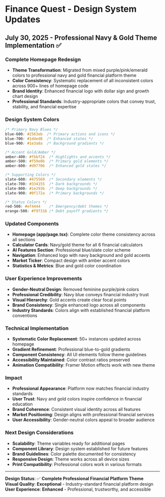 # Finance Quest - Design System Updates

## July 30, 2025 - Professional Navy & Gold Theme Implementation ✅

### **Complete Homepage Redesign**
- **Theme Transformation**: Migrated from mixed purple/pink/emerald colors to professional navy and gold financial platform theme
- **Color Consistency**: Systematic replacement of all inconsistent colors across 900+ lines of homepage code
- **Brand Identity**: Enhanced financial logo with dollar sign and growth chart design
- **Professional Standards**: Industry-appropriate colors that convey trust, stability, and financial expertise

### **Design System Colors**
```css
/* Primary Navy Blues */
blue-600: #2563eb  /* Primary actions and icons */
blue-700: #1d4ed8  /* Enhanced states */
blue-900: #1e3a8a  /* Background gradients */

/* Accent Gold/Amber */
amber-400: #fbbf24  /* Highlights and accents */
amber-500: #f59e0b  /* Primary gold elements */
amber-600: #d97706  /* Enhanced gold states */

/* Supporting Colors */
slate-600: #475569  /* Secondary elements */
slate-700: #334155  /* Dark backgrounds */
slate-800: #1e293b  /* Deep backgrounds */
slate-900: #0f172a  /* Primary backgrounds */

/* Status Colors */
red-500: #ef4444    /* Emergency/debt themes */
orange-500: #f97316 /* Debt payoff gradients */
```

### **Updated Components**
- **Homepage (app/page.tsx)**: Complete color theme consistency across all sections
- **Calculator Cards**: Navy/gold theme for all 6 financial calculators
- **AI Features Section**: Professional blue/slate color scheme
- **Navigation**: Enhanced logo with navy background and gold accents
- **Market Ticker**: Compact design with amber accent colors
- **Statistics & Metrics**: Blue and gold color coordination

### **User Experience Improvements**
- **Gender-Neutral Design**: Removed feminine purple/pink colors
- **Professional Credibility**: Navy blue conveys financial industry trust
- **Visual Hierarchy**: Gold accents create clear focal points
- **Brand Consistency**: Single enhanced logo across all components
- **Industry Standards**: Colors align with established financial platform conventions

### **Technical Implementation**
- **Systematic Color Replacement**: 50+ instances updated across homepage
- **Gradient Refinement**: Professional blue-to-gold gradients
- **Component Consistency**: All UI elements follow theme guidelines
- **Accessibility Maintained**: Color contrast ratios preserved
- **Animation Compatibility**: Framer Motion effects work with new theme

### **Impact**
- **Professional Appearance**: Platform now matches financial industry standards
- **User Trust**: Navy and gold colors inspire confidence in financial education
- **Brand Coherence**: Consistent visual identity across all features
- **Market Positioning**: Design aligns with professional financial services
- **User Accessibility**: Gender-neutral colors appeal to broader audience

### **Next Design Considerations**
- **Scalability**: Theme variables ready for additional pages
- **Component Library**: Design system established for future features
- **Brand Guidelines**: Color palette documented for consistency
- **Responsive Design**: Theme works across all device sizes
- **Print Compatibility**: Professional colors work in various formats

---

**Design Status**: ✅ **Complete Professional Financial Platform Theme**  
**Visual Quality**: **Exceptional** - Industry-standard financial platform design  
**User Experience**: **Enhanced** - Professional, trustworthy, and accessible
